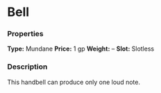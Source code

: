 ﻿---
Title: "Bell"
Type: "Mundane"
Price: "1 gp"
Weight: "–"
Slot: "Slotless"
Description: |
  "This handbell can produce only one loud note."
Sources: "['Core Rulebook', 'Ultimate Equipment']"
---

# Bell

### Properties

**Type:** Mundane **Price:** 1 gp **Weight:** – **Slot:** Slotless

### Description

This handbell can produce only one loud note.

